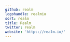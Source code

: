 ```yaml
---
github: realm
logohandle: realmio
sort: realm
title: Realm
twitter: realm
website: 'https://realm.io/'
---
```

